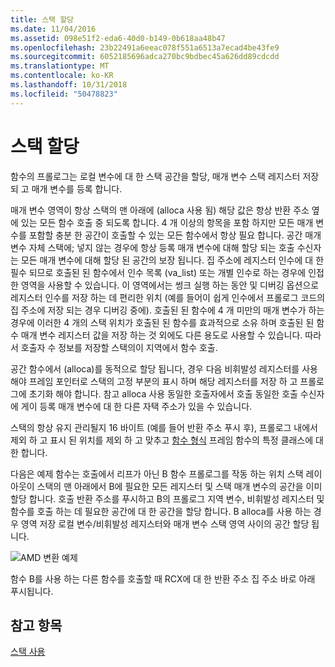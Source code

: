 ```yaml
---
title: 스택 할당
ms.date: 11/04/2016
ms.assetid: 098e51f2-eda6-40d0-b149-0b618aa48b47
ms.openlocfilehash: 23b22491a6eeac078f551a6513a7ecad4be43fe9
ms.sourcegitcommit: 6052185696adca270bc9bdbec45a626dd89cdcdd
ms.translationtype: MT
ms.contentlocale: ko-KR
ms.lasthandoff: 10/31/2018
ms.locfileid: "50478823"
---
```

# <a name="stack-allocation"></a>스택 할당

함수의 프롤로그는 로컬 변수에 대 한 스택 공간을 할당, 매개 변수 스택 레지스터 저장 되 고 매개 변수를 등록 합니다.

매개 변수 영역이 항상 스택의 맨 아래에 (alloca 사용 됨) 해당 값은 항상 반환 주소 옆에 있는 모든 함수 호출 중 되도록 합니다. 4 개 이상의 항목을 포함 하지만 모든 매개 변수를 포함할 충분 한 공간이 호출할 수 있는 모든 함수에서 항상 필요 합니다. 공간 매개 변수 자체 스택에; 넣지 않는 경우에 항상 등록 매개 변수에 대해 할당 되는 호출 수신자는 모든 매개 변수에 대해 할당 된 공간의 보장 됩니다. 집 주소에 레지스터 인수에 대 한 필수 되므로 호출된 된 함수에서 인수 목록 (va_list) 또는 개별 인수로 하는 경우에 인접 한 영역을 사용할 수 있습니다. 이 영역에서는 썽크 실행 하는 동안 및 디버깅 옵션으로 레지스터 인수를 저장 하는 데 편리한 위치 (예를 들어이 쉽게 인수에서 프롤로그 코드의 집 주소에 저장 되는 경우 디버깅 중에). 호출된 된 함수에 4 개 미만의 매개 변수가 하는 경우에 이러한 4 개의 스택 위치가 호출된 된 함수를 효과적으로 소유 하며 호출된 된 함수 매개 변수 레지스터 값을 저장 하는 것 외에도 다른 용도로 사용할 수 있습니다.  따라서 호출자 수 정보를 저장할 스택의이 지역에서 함수 호출.

공간 함수에서 (alloca)를 동적으로 할당 됩니다, 경우 다음 비휘발성 레지스터를 사용 해야 프레임 포인터로 스택의 고정 부분의 표시 하며 해당 레지스터를 저장 하 고 프롤로그에 초기화 해야 합니다. 참고 alloca 사용 동일한 호출자에서 호출 동일한 호출 수신자에 게이 등록 매개 변수에 대 한 다른 자택 주소가 있을 수 있습니다.

스택의 항상 유지 관리될지 16 바이트 (예를 들어 반환 주소 푸시 후), 프롤로그 내에서 제외 하 고 표시 된 위치를 제외 하 고 맞추고 [함수 형식](../build/function-types.md) 프레임 함수의 특정 클래스에 대 한 합니다.

다음은 예제 함수는 호출에서 리프가 아닌 B 함수 프롤로그를 작동 하는 위치 스택 레이아웃이 스택의 맨 아래에서 B에 필요한 모든 레지스터 및 스택 매개 변수의 공간을 이미 할당 합니다. 호출 반환 주소를 푸시하고 B의 프롤로그 지역 변수, 비휘발성 레지스터 및 함수를 호출 하는 데 필요한 공간에 대 한 공간을 할당 합니다. B alloca를 사용 하는 경우 영역 저장 로컬 변수/비휘발성 레지스터와 매개 변수 스택 영역 사이의 공간 할당 됩니다.

![AMD 변환 예제](../build/media/vcamd_conv_ex_5.png "AMD 변환 예제")

함수 B를 사용 하는 다른 함수를 호출할 때 RCX에 대 한 반환 주소 집 주소 바로 아래 푸시됩니다.

## <a name="see-also"></a>참고 항목

[스택 사용](../build/stack-usage.md)